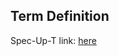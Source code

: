 ## Term Definition

Spec-Up-T link: <a href='https://weboftrust.github.io/WOT-terms/docs/glossary/signer'>here</a>
